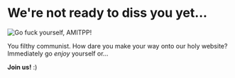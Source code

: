 # We're not ready to diss you yet...

![Go fuck yourself, AMITPP!](/images/Propaganda.jpg)

You filthy communist. How dare you make your way onto our holy website? Immediately go _enjoy_ yourself or...

**Join us!** :\)
